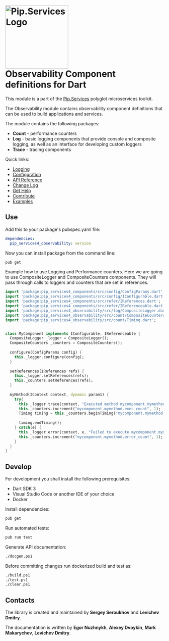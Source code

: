 # <img src="https://uploads-ssl.webflow.com/5ea5d3315186cf5ec60c3ee4/5edf1c94ce4c859f2b188094_logo.svg" alt="Pip.Services Logo" width="200"> <br/> Observability Component definitions for Dart

This module is a part of the [Pip.Services](https://pipservices.org) polyglot microservices toolkit.

The Observability module contains observability component definitions that can be used to build applications and services.

The module contains the following packages:
- **Count** - performance counters
- **Log** - basic logging components that provide console and composite logging, as well as an interface for developing custom loggers
- **Trace** - tracing components

<a name="links"></a> Quick links:

* [Logging](https://www.pipservices.org/recipies/logging)
* [Configuration](https://www.pipservices.org/recipies/configuration) 
* [API Reference](https://pub.dev/documentation/pip_services4_observability/latest/pip_services4_observability/pip_services4_observability-library.html)
* [Change Log](CHANGELOG.md)
* [Get Help](https://www.pipservices.org/community/help)
* [Contribute](https://www.pipservices.org/community/contribute)
* [Examples](https://github.com/pip-services4/pip-services4-dart/blob/main/pip-services4-observability-dart/example/README.md)

## Use

Add this to your package's pubspec.yaml file:
```yaml
dependencies:
  pip_services4_observability: version
```

Now you can install package from the command line:
```bash
pub get
```

Example how to use Logging and Performance counters.
Here we are going to use CompositeLogger and CompositeCounters components.
They will pass through calls to loggers and counters that are set in references.

```dart
import 'package:pip_services4_components/src/config/ConfigParams.dart';
import 'package:pip_services4_components/src/config/IConfigurable.dart';
import 'package:pip_services4_components/src/refer/IReferences.dart';
import 'package:pip_services4_components/src/refer/IReferenceable.dart';
import 'package:pip_services4_observability/src/log/CompositeLogger.dart';
import 'package:pip_services4_observability/src/count/CompositeCounters.dart';
import 'package:pip_services4_observability/src/count/Timing.dart';


class MyComponent implements IConfigurable, IReferenceable {
  CompositeLogger _logger = CompositeLogger();
  CompositeCounters _counters = CompositeCounters();
  
  configure(ConfigParams config) {
    this._logger.configure(config);
  }
  
  setReferences(IReferences refs) {
    this._logger.setReferences(refs);
    this._counters.setReferences(refs);
  }
  
  myMethod(IContext context, dynamic param1) {
    try{
      this._logger.trace(context, "Executed method mycomponent.mymethod");
      this._counters.increment("mycomponent.mymethod.exec_count", 1);
      Timing timing = this._counters.beginTiming("mycomponent.mymethod.exec_time");
      ....
      timing.endTiming();
    } catch(e) {
      this._logger.error(context, e, "Failed to execute mycomponent.mymethod");
      this._counters.increment("mycomponent.mymethod.error_count", 1);
    }
  }
}
```

## Develop

For development you shall install the following prerequisites:
* Dart SDK 3
* Visual Studio Code or another IDE of your choice
* Docker

Install dependencies:
```bash
pub get
```

Run automated tests:
```bash
pub run test
```

Generate API documentation:
```bash
./docgen.ps1
```

Before committing changes run dockerized build and test as:
```bash
./build.ps1
./test.ps1
./clear.ps1
```

## Contacts

The library is created and maintained by **Sergey Seroukhov** and **Levichev Dmitry**.

The documentation is written by **Egor Nuzhnykh**, **Alexey Dvoykin**, **Mark Makarychev**, **Levichev Dmitry**.

